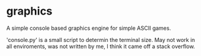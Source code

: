 graphics
========

A simple console based graphics engine for simple ASCII games.

'console.py' is a small script to determin the terminal size. May not work in all enviroments, was not written by me, I think it came off a stack overflow.
